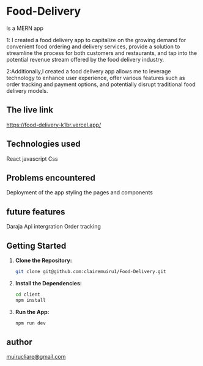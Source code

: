 # Food-Delivery
Is a MERN app

1: I created a food delivery app to capitalize on the growing demand for convenient food ordering and delivery services, provide a solution to streamline the process for both customers and restaurants, and tap into the potential revenue stream offered by the food delivery industry.


2:Additionally,I created a food delivery app allows me to leverage technology to enhance user experience, offer various features such as order tracking and payment options, and potentially disrupt traditional food delivery models.

## The live link

https://food-delivery-k1br.vercel.app/

## Technologies used
React
javascript
Css

## Problems encountered
Deployment of the app
styling the pages and components

## future features
Daraja Api intergration
Order tracking

## Getting Started
1. **Clone the Repository:**
   ```bash
   git clone git@github.com:clairemuiru1/Food-Delivery.git

2. **Install the Dependencies:**
   ```bash
   cd client
   npm install

3. **Run the App:**
   ```bash
   npm run dev

## author
muirucliare@gmail.com



